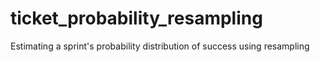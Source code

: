 ticket_probability_resampling
=============================

Estimating a sprint's probability distribution of success using resampling
